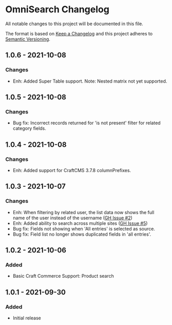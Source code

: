 # OmniSearch Changelog

All notable changes to this project will be documented in this file.

The format is based on [Keep a Changelog](http://keepachangelog.com/) and this project adheres to [Semantic Versioning](http://semver.org/).

## 1.0.6 - 2021-10-08
### Changes
- Enh: Added Super Table support. Note: Nested matrix not yet supported.

## 1.0.5 - 2021-10-08
### Changes
- Bug fix: Incorrect records returned for 'is not present' filter for related category fields.

## 1.0.4 - 2021-10-08
### Changes
- Enh: Added support for CraftCMS 3.7.8 columnPrefixes. 

## 1.0.3 - 2021-10-07
### Changes
- Enh: When filtering by related user, the list data now shows the full name of the user instead of the username ([GH Issue #2](https://github.com/bitmatrixstudio/craft-omnisearch/issues/2)) 
- Enh: Added ability to search across multiple sites ([GH Issue #5](https://github.com/bitmatrixstudio/craft-omnisearch/issues/5)) 
- Bug fix: Fields not showing when 'All entries' is selected as source.
- Bug fix: Field list no longer shows duplicated fields in 'all entries'.

## 1.0.2 - 2021-10-06
### Added
- Basic Craft Commerce Support: Product search

## 1.0.1 - 2021-09-30
### Added
- Initial release

